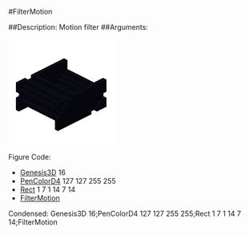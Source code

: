 #FilterMotion

##Description: Motion filter
##Arguments: 

![](FilterMotion-Iso.png)

Figure Code:
- [Genesis3D](Genesis3D.md) 16
- [PenColorD4](PenColorD4.md) 127 127 255 255
- [Rect](Rect.md) 1 7 1 14 7 14
- [FilterMotion](FilterMotion.md)

Condensed: Genesis3D 16;PenColorD4 127 127 255 255;Rect 1 7 1 14 7 14;FilterMotion


